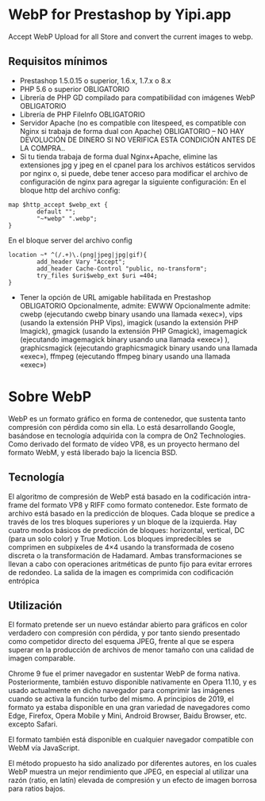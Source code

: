 # WebP for Prestashop by Yipi.app
Accept WebP Upload for all Store and convert the current images to webp.

## Requisitos mínimos
- Prestashop 1.5.0.15 o superior, 1.6.x, 1.7.x o 8.x
-  PHP 5.6 o superior OBLIGATORIO
-  Librería de PHP GD compilado para compatibilidad con imágenes WebP OBLIGATORIO
-   Librería de PHP FileInfo OBLIGATORIO
-    Servidor Apache (no es compatible con litespeed, es compatible con Nginx si trabaja de forma dual con Apache) OBLIGATORIO – NO HAY DEVOLUCIÓN DE DINERO SI NO VERIFICA ESTA CONDICIÓN ANTES DE LA COMPRA..
-   Si tu tienda trabaja de forma dual Nginx+Apache, elimine las extensiones jpg y jpeg en el cpanel para los archivos estáticos servidos por nginx o, si puede, debe tener acceso para modificar el archivo de configuración de nginx para agregar la siguiente configuración:
En el bloque http del archivo config:
```
map $http_accept $webp_ext {
		default "";
		"~*webp" ".webp";
}
```
En el bloque server del archivo config
```
location ~* ^(/.+)\.(png|jpeg|jpg|gif){
		add_header Vary "Accept";
		add_header Cache-Control "public, no-transform";
		try_files $uri$webp_ext $uri =404;
}
```

- Tener la opción de URL amigable habilitada en Prestashop OBLIGATORIO
Opcionalmente, admite: EWWW
Opcionalmente admite: cwebp (ejecutando cwebp binary usando una llamada «exec»), vips (usando la extensión PHP Vips), imagick (usando la extensión PHP Imagick), gmagick (usando la extensión PHP Gmagick), imagemagick (ejecutando imagemagick binary usando una llamada «exec») ), graphicsmagick (ejecutando graphicsmagick binary usando una llamada «exec»), ffmpeg (ejecutando ffmpeg binary usando una llamada «exec»)

# Sobre WebP
WebP es un formato gráfico en forma de contenedor, que sustenta tanto compresión con pérdida como sin ella. Lo está desarrollando Google, basándose en tecnología adquirida con la compra de On2 Technologies.​ Como derivado del formato de vídeo VP8, es un proyecto hermano del formato WebM,​ y está liberado bajo la licencia BSD.

## Tecnología
El algoritmo de compresión de WebP está basado en la codificación intra-frame del formato VP8 y RIFF como formato contenedor.​ Este formato de archivo está basado en la predicción de bloques. Cada bloque se predice a través de los tres bloques superiores y un bloque de la izquierda. Hay cuatro modos básicos de predicción de bloques: horizontal, vertical, DC (para un solo color) y True Motion. Los bloques impredecibles se comprimen en subpíxeles de 4×4 usando la transformada de coseno discreta o la transformación de Hadamard. Ambas transformaciones se llevan a cabo con operaciones aritméticas de punto fijo para evitar errores de redondeo. La salida de la imagen es comprimida con codificación entrópica

## Utilización
El formato pretende ser un nuevo estándar abierto para gráficos en color verdadero con compresión con pérdida, y por tanto siendo presentado como competidor directo del esquema JPEG, frente al que se espera superar en la producción de archivos de menor tamaño con una calidad de imagen comparable.

Chrome 9 fue el primer navegador en sustentar WebP de forma nativa. Posteriormente, también estuvo disponible nativamente en Opera 11.10, y es usado actualmente en dicho navegador para comprimir las imágenes cuando se activa la función turbo del mismo. A principios de 2019, el formato ya estaba disponible en una gran variedad de navegadores como Edge, Firefox, Opera Mobile y Mini, Android Browser, Baidu Browser, etc. excepto Safari.

El formato también está disponible en cualquier navegador compatible con WebM vía JavaScript.

El método propuesto ha sido analizado por diferentes autores, en los cuales WebP muestra un mejor rendimiento que JPEG, en especial al utilizar una razón (ratio, en latín) elevada de compresión​ y un efecto de imagen borrosa para ratios bajos.
